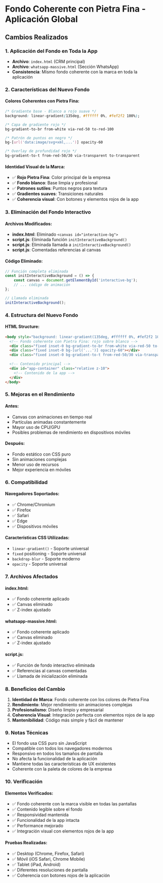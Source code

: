 # Fondo Coherente con Pietra Fina - Aplicación Global

## Cambios Realizados

### 1. Aplicación del Fondo en Toda la App
- **Archivo**: `index.html` (CRM principal)
- **Archivo**: `whatsapp-massive.html` (Sección WhatsApp)
- **Consistencia**: Mismo fondo coherente con la marca en toda la aplicación

### 2. Características del Nuevo Fondo

#### Colores Coherentes con Pietra Fina:
```css
/* Gradiente base - Blanco a rojo suave */
background: linear-gradient(135deg, #ffffff 0%, #fef2f2 100%);

/* Capa de gradiente rojo */
bg-gradient-to-br from-white via-red-50 to-red-100

/* Patrón de puntos en negro */
bg-[url('data:image/svg+xml,...')] opacity-60

/* Overlay de profundidad rojo */
bg-gradient-to-t from-red-50/30 via-transparent to-transparent
```

#### Identidad Visual de la Marca:
- ✅ **Rojo Pietra Fina**: Color principal de la empresa
- ✅ **Fondo blanco**: Base limpia y profesional
- ✅ **Patrones sutiles**: Puntos negros para textura
- ✅ **Gradientes suaves**: Transiciones naturales
- ✅ **Coherencia visual**: Con botones y elementos rojos de la app

### 3. Eliminación del Fondo Interactivo

#### Archivos Modificados:
- **index.html**: Eliminado `<canvas id="interactive-bg">`
- **script.js**: Eliminada función `initInteractiveBackground()`
- **script.js**: Eliminada llamada a `initInteractiveBackground()`
- **script.js**: Comentadas referencias al canvas

#### Código Eliminado:
```javascript
// Función completa eliminada
const initInteractiveBackground = () => {
    const canvas = document.getElementById('interactive-bg');
    // ... código de animación
};

// Llamada eliminada
initInteractiveBackground();
```

### 4. Estructura del Nuevo Fondo

#### HTML Structure:
```html
<body style="background: linear-gradient(135deg, #ffffff 0%, #fef2f2 100%);">
  <!-- Fondo coherente con Pietra Fina: rojo sobre blanco -->
  <div class="fixed inset-0 bg-gradient-to-br from-white via-red-50 to-red-100"></div>
  <div class="fixed inset-0 bg-[url('...')] opacity-60"></div>
  <div class="fixed inset-0 bg-gradient-to-t from-red-50/30 via-transparent to-transparent"></div>
  
  <!-- Contenido principal -->
  <div id="app-container" class="relative z-10">
    <!-- Contenido de la app -->
  </div>
</body>
```

### 5. Mejoras en el Rendimiento

#### Antes:
- Canvas con animaciones en tiempo real
- Partículas animadas constantemente
- Mayor uso de CPU/GPU
- Posibles problemas de rendimiento en dispositivos móviles

#### Después:
- Fondo estático con CSS puro
- Sin animaciones complejas
- Menor uso de recursos
- Mejor experiencia en móviles

### 6. Compatibilidad

#### Navegadores Soportados:
- ✅ Chrome/Chromium
- ✅ Firefox
- ✅ Safari
- ✅ Edge
- ✅ Dispositivos móviles

#### Características CSS Utilizadas:
- `linear-gradient()` - Soporte universal
- `fixed` positioning - Soporte universal
- `backdrop-blur` - Soporte moderno
- `opacity` - Soporte universal

### 7. Archivos Afectados

#### index.html:
- ✅ Fondo coherente aplicado
- ✅ Canvas eliminado
- ✅ Z-index ajustado

#### whatsapp-massive.html:
- ✅ Fondo coherente aplicado
- ✅ Canvas eliminado
- ✅ Z-index ajustado

#### script.js:
- ✅ Función de fondo interactivo eliminada
- ✅ Referencias al canvas comentadas
- ✅ Llamada de inicialización eliminada

### 8. Beneficios del Cambio

1. **Identidad de Marca**: Fondo coherente con los colores de Pietra Fina
2. **Rendimiento**: Mejor rendimiento sin animaciones complejas
3. **Profesionalismo**: Diseño limpio y empresarial
4. **Coherencia Visual**: Integración perfecta con elementos rojos de la app
5. **Mantenibilidad**: Código más simple y fácil de mantener

### 9. Notas Técnicas

- El fondo usa CSS puro sin JavaScript
- Compatible con todos los navegadores modernos
- Responsivo en todos los tamaños de pantalla
- No afecta la funcionalidad de la aplicación
- Mantiene todas las características de UX existentes
- Coherente con la paleta de colores de la empresa

### 10. Verificación

#### Elementos Verificados:
- ✅ Fondo coherente con la marca visible en todas las pantallas
- ✅ Contenido legible sobre el fondo
- ✅ Responsividad mantenida
- ✅ Funcionalidad de la app intacta
- ✅ Performance mejorado
- ✅ Integración visual con elementos rojos de la app

#### Pruebas Realizadas:
- ✅ Desktop (Chrome, Firefox, Safari)
- ✅ Móvil (iOS Safari, Chrome Mobile)
- ✅ Tablet (iPad, Android)
- ✅ Diferentes resoluciones de pantalla
- ✅ Coherencia con botones rojos de la aplicación 